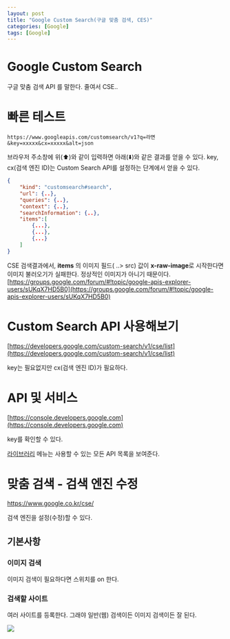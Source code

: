 ```yaml
---
layout: post
title: "Google Custom Search(구글 맞춤 검색, CES)"
categories: [Google]
tags: [Google]
---
```


# Google Custom Search

구글 맞춤 검색 API 를 말한다. 줄여서 CSE..

# 빠른 테스트

```
https://www.googleapis.com/customsearch/v1?q=라면&key=xxxxx&cx=xxxxx&alt=json
```

브라우저 주소창에 위(⬆️)와 같이 입력하면 아래(⬇️)와 같은 결과를 얻을 수 있다. key, cx(검색 엔진 ID)는 Custom Search API를 설정하는 단계에서 얻을 수 있다.

```json
{
    "kind": "customsearch#search",
    "url": {..},
    "queries": {..},
    "context": {..},
    "searchInformation": {..},
    "items":[
        {...},
        {...},
        {...}
    ]
}
```

CSE 검색결과에서, **items** 의 이미지 필드( ..> src) 값이 **x-raw-image**로 시작한다면 이미지 불러오기가 실패한다. 정상적인 이미지가 아니기 때문이다.  [https://groups.google.com/forum/#!topic/google-apis-explorer-users/sUKqX7HD5B0](https://groups.google.com/forum/#!topic/google-apis-explorer-users/sUKqX7HD5B0)

# Custom Search API 사용해보기

[https://developers.google.com/custom-search/v1/cse/list](https://developers.google.com/custom-search/v1/cse/list)

key는 필요없지만 cx(검색 엔진 ID)가 필요하다.

# API 및 서비스

[https://console.developers.google.com](https://console.developers.google.com)

key를 확인할 수 있다. 

[라이브러리](https://console.developers.google.com/apis/library) 메뉴는 사용할 수 있는 모든 API 목록을 보여준다.

# 맞춤 검색 - 검색 엔진 수정

https://www.google.co.kr/cse/

검색 엔진을 설정(수정)할 수 있다.

## 기본사항

### 이미지 검색

이미지 검색이 필요하다면 스위치를 on 한다.

### 검색할 사이트

여러 사이트를 등록한다. 그래야 일반(웹) 검색이든 이미지 검색이든 잘 된다.

![](https://ovso.github.io/images/custom_search_add_site.png)
